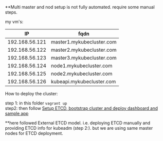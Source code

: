 
**Multi master and nod setup is not fully automated. require some manual steps.

my vm's:

| IP              |       fqdn                 |
| -------------   | -------------------------  |
| 192.168.56.121  | master1.mykubecluster.com  |
| 192.168.56.122  | master2.mykubecluster.com  |
| 192.168.56.123  | master3.mykubecluster.com  |
| 192.168.56.124  | node1.mykubecluster.com    |
| 192.168.56.125  | node2.mykubecluster.com    |
| 192.168.56.126  | kubeapi.mykubecluster.com  |



How to deploy the cluster:


step 1:  in this folder ```vagrant up```
</br>
step2: then follow [Setup ETCD, bootstrap cluster and deploy  dashboard and sample app](setup_cluster.md)


**here followed External ETCD model. i.e. deploying ETCD manually and providing ETCD info for kubeadm (step 2:). but we are using same master nodes for ETCD deployment.